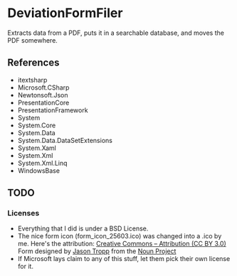 # DeviationFormFiler
Extracts data from a PDF, puts it in a searchable database, and moves the PDF somewhere.

## References
-  itextsharp
-  Microsoft.CSharp
-  Newtonsoft.Json
-  PresentationCore
-  PresentationFramework
-  System
-  System.Core
-  System.Data
-  System.Data.DataSetExtensions
-  System.Xaml
-  System.Xml
-  System.Xml.Linq
-  WindowsBase

## TODO

### Licenses
-   Everything that I did is under a BSD License. 
-   The nice form icon (form_icon_25603.ico) was changed into a .ico by me. Here's the attribution: [Creative Commons – Attribution (CC BY 3.0)](http://creativecommons.org/licenses/by/3.0/us/)  Form designed by [Jason Tropp](http://www.thenounproject.com/jtropp) from the [Noun Project](http://www.thenounproject.com/)
-   If Microsoft lays claim to any of this stuff, let them pick their own license for it.

